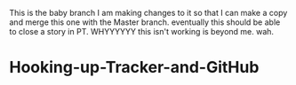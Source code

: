 This is the baby branch
I am making changes to it so that I can make a copy and merge this one with the Master branch.
eventually this should be able to close a story in PT. WHYYYYYY this isn't working is beyond me. wah. 
# Hooking-up-Tracker-and-GitHub
